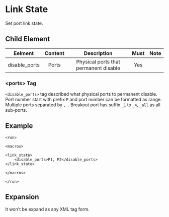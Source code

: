 Link State
=================

Set port link state.

<h2>Child Element</h2>

|    Eelment    | Content |              Description              | Must | Note |
|:-------------:|:-------:|:-------------------------------------:|:----:|:----:|
| disable_ports |  Ports  | Physical ports that permanent disable |  Yes |      |

<h3>&lt;ports&gt; Tag</h3>

`<disable_ports>` tag described what physical ports to permanent disable. Port number start with prefix `P` and port number can be formatted as range. Multiple ports separated by `, `. Breakout port has suffix `_1` to `_4`, `_all` as all sub-ports.

<h2>Example</h2>

```
<run>

<macros>

<link_state>
    <disable_ports>P1, P2</disable_ports>
</link_state>

</macros>

</run>
```

<h2>Expansion</h2>

It won't be expand as any XML tag form.
